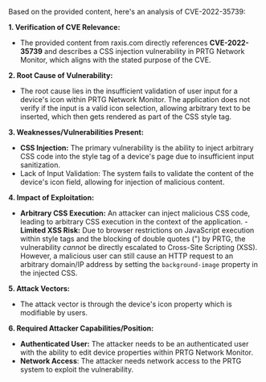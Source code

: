 Based on the provided content, here's an analysis of CVE-2022-35739:

**1. Verification of CVE Relevance:**
   - The provided content from raxis.com directly references **CVE-2022-35739** and describes a CSS injection vulnerability in PRTG Network Monitor, which aligns with the stated purpose of the CVE.

**2. Root Cause of Vulnerability:**
   - The root cause lies in the insufficient validation of user input for a device's icon within PRTG Network Monitor. The application does not verify if the input is a valid icon selection, allowing arbitrary text to be inserted, which then gets rendered as part of the CSS style tag.

**3. Weaknesses/Vulnerabilities Present:**
   - **CSS Injection:** The primary vulnerability is the ability to inject arbitrary CSS code into the style tag of a device's page due to insufficient input sanitization.
   - Lack of Input Validation: The system fails to validate the content of the device's icon field, allowing for injection of malicious content.

**4. Impact of Exploitation:**
   - **Arbitrary CSS Execution:** An attacker can inject malicious CSS code, leading to arbitrary CSS execution in the context of the application.
    - **Limited XSS Risk:** Due to browser restrictions on JavaScript execution within style tags and the blocking of double quotes (") by PRTG, the vulnerability *cannot* be directly escalated to Cross-Site Scripting (XSS). However, a malicious user can still cause an HTTP request to an arbitrary domain/IP address by setting the `background-image` property in the injected CSS.

**5. Attack Vectors:**
   - The attack vector is through the device's icon property which is modifiable by users.

**6. Required Attacker Capabilities/Position:**
   - **Authenticated User:** The attacker needs to be an authenticated user with the ability to edit device properties within PRTG Network Monitor.
   - **Network Access**: The attacker needs network access to the PRTG system to exploit the vulnerability.